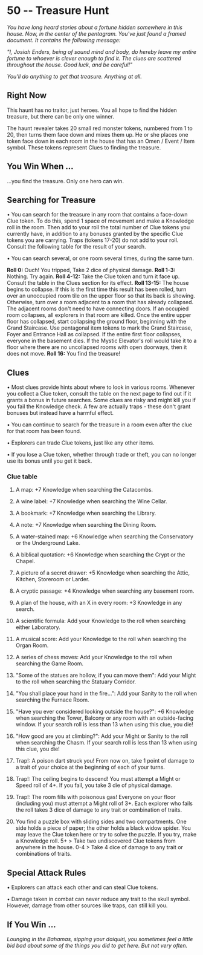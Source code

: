 # 50 -- Treasure Hunt

_You have long heard stories about a fortune hidden somewhere in this house. Now, in the center of the pentagram. You've just found a framed document. It contains the following message:_

_"I, Josiah Enders, being of sound mind and body, do hereby leave my entire fortune to whoever is clever enough to find it. The clues are scattered throughout the house. Good luck, and be careful!"_

_You'll do anything to get that treasure. Anything at all._

## Right Now

This haunt has no traitor, just heroes. You all hope to find the hidden treasure, but there can be only one winner.

The haunt revealer takes 20 small red monster tokens, numbered from 1 to 20, then turns them face down and mixes them up. He or she places one token face down in each room in the house that has an Omen / Event / Item symbol. These tokens represent Clues to finding the treasure.

## You Win When ...

...you find the treasure. Only one hero can win.

## Searching for Treasure

• You can search for the treasure in any room that contains a face-down Clue token. To do this, spend 1 space of movement and make a Knowledge roll in the room. Then add to your roll the total number of Clue tokens you currently have, in addition to any bonuses granted by the specific Clue tokens you are carrying. Traps (tokens 17-20) do not add to your roll. Consult the following table for the result of your search.

• You can search several, or one room several times, during the same turn.

**Roll 0:** Ouch! You tripped, Take 2 dice of physical damage.
**Roll 1-3:** Nothing. Try again.
**Roll 4-12:** Take the Clue token and turn it face up. Consult the table in the Clues section for its effect.
**Roll 13-15:** The house begins to collapse. If this is the first time this result has been rolled, turn over an unoccupied room tile on the upper floor so that its back is showing. Otherwise, turn over a room adjacent to a room that has already collapsed. The adjacent rooms don't need to have connecting doors. If an occupied room collapses, all explorers in that room are killed. Once the entire upper floor has collapsed, start collapsing the ground floor, beginning with the Grand Staircase. Use pentagonal item tokens to mark the Grand Staircase, Foyer and Entrance Hall as collapsed. If the entire first floor collapses, everyone in the basement dies. If the Mystic Elevator's roll would take it to a floor where there are no uncollapsed rooms with open doorways, then it does not move.
**Roll 16:** You find the treasure!

## Clues

• Most clues provide hints about where to look in various rooms. Whenever you collect a Clue token, consult the table on the next page to find out if it grants a bonus in future searches. Some clues are risky and might kill you if you fail the Knowledge check. A few are actually traps - these don't grant bonuses but instead have a harmful effect.

• You can continue to search for the treasure in a room even after the clue for that room has been found.

• Explorers can trade Clue tokens, just like any other items.

• If you lose a Clue token, whether through trade or theft, you can no longer use its bonus until you get it back.

### Clue table

1. A map: +7 Knowledge when searching the Catacombs.

2. A wine label: +7 Knowledge when searching the Wine Cellar.

3. A bookmark: +7 Knowledge when searching the Library.

4. A note: +7 Knowledge when searching the Dining Room.

5. A water-stained map: +6 Knowledge when searching the Conservatory or the Underground Lake.

6. A biblical quotation: +6 Knowledge when searching the Crypt or the Chapel.

7. A picture of a secret drawer: +5 Knowledge when searching the Attic, Kitchen, Storeroom or Larder.

8. A cryptic passage: +4 Knowledge when searching any basement room.

9. A plan of the house, with an X in every room: +3 Knowledge in any search.

10. A scientific formula: Add your Knowledge to the roll when searching either Laboratory.

11. A musical score: Add your Knowledge to the roll when searching the Organ Room.

12. A series of chess moves: Add your Knowledge to the roll when searching the Game Room.

13. "Some of the statues are hollow, if you can move them": Add your Might to the roll when searching the Statuary Corridor.

14. "You shall place your hand in the fire...": Add your Sanity to the roll when searching the Furnace Room.

15. "Have you ever considered looking outside the house?": +6 Knowledge when searching the Tower, Balcony or any room with an outside-facing window. If your search roll is less than 13 when using this clue, you die!

16. "How good are you at climbing?": Add your Might or Sanity to the roll when searching the Chasm. If your search roll is less than 13 when using this clue, you die!

17. Trap!: A poison dart struck you! From now on, take 1 point of damage to a trait of your choice at the beginning of each of your turns.

18. Trap!: The ceiling begins to descend! You must attempt a Might or Speed roll of 4+. If you fail, you take 3 die of physical damage.

19. Trap!: The room fills with poisonous gas! Everyone on your floor (including you) must attempt a Might roll of 3+. Each explorer who fails the roll takes 3 dice of damage to any trait or combination of traits.

20. You find a puzzle box with sliding sides and two compartments. One side holds a piece of paper; the other holds a black widow spider. You may leave the Clue token here or try to solve the puzzle. If you try, make a Knowledge roll. 5+ > Take two undiscovered Clue tokens from anywhere in the house. 0-4 > Take 4 dice of damage to any trait or combinations of traits.

## Special Attack Rules

• Explorers can attack each other and can steal Clue tokens.

• Damage taken in combat can never reduce any trait to the skull symbol. However, damage from other sources like traps, can still kill you.

## If You Win ...

_Lounging in the Bahamas, sipping your daiquiri, you sometimes feel a little bid bad about some of the things you did to get here. But not very often._